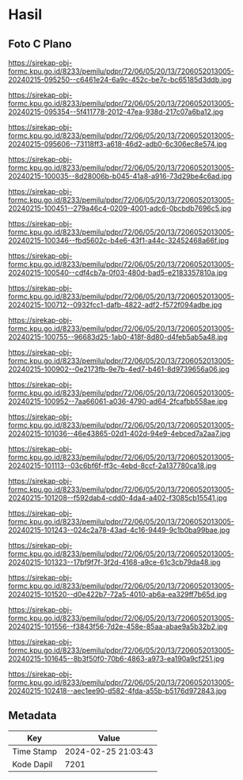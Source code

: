# Hasil

## Foto C Plano

https://sirekap-obj-formc.kpu.go.id/8233/pemilu/pdpr/72/06/05/20/13/7206052013005-20240215-095250--c6461e24-6a9c-452c-be7c-bc65185d3ddb.jpg

https://sirekap-obj-formc.kpu.go.id/8233/pemilu/pdpr/72/06/05/20/13/7206052013005-20240215-095354--5f411778-2012-47ea-938d-217c07a6ba12.jpg

https://sirekap-obj-formc.kpu.go.id/8233/pemilu/pdpr/72/06/05/20/13/7206052013005-20240215-095606--73118ff3-a618-46d2-adb0-6c306ec8e574.jpg

https://sirekap-obj-formc.kpu.go.id/8233/pemilu/pdpr/72/06/05/20/13/7206052013005-20240215-100035--8d28006b-b045-41a8-a916-73d29be4c6ad.jpg

https://sirekap-obj-formc.kpu.go.id/8233/pemilu/pdpr/72/06/05/20/13/7206052013005-20240215-100451--279a46c4-0209-4001-adc6-0bcbdb7696c5.jpg

https://sirekap-obj-formc.kpu.go.id/8233/pemilu/pdpr/72/06/05/20/13/7206052013005-20240215-100346--fbd5602c-b4e6-43f1-a44c-32452468a66f.jpg

https://sirekap-obj-formc.kpu.go.id/8233/pemilu/pdpr/72/06/05/20/13/7206052013005-20240215-100540--cdf4cb7a-0f03-480d-bad5-e2183357810a.jpg

https://sirekap-obj-formc.kpu.go.id/8233/pemilu/pdpr/72/06/05/20/13/7206052013005-20240215-100712--0932fcc1-dafb-4822-adf2-f572f094adbe.jpg

https://sirekap-obj-formc.kpu.go.id/8233/pemilu/pdpr/72/06/05/20/13/7206052013005-20240215-100755--96683d25-1ab0-418f-8d80-d4feb5ab5a48.jpg

https://sirekap-obj-formc.kpu.go.id/8233/pemilu/pdpr/72/06/05/20/13/7206052013005-20240215-100902--0e2173fb-9e7b-4ed7-b461-8d9739656a06.jpg

https://sirekap-obj-formc.kpu.go.id/8233/pemilu/pdpr/72/06/05/20/13/7206052013005-20240215-100952--7aa66061-a036-4790-ad64-2fcafbb558ae.jpg

https://sirekap-obj-formc.kpu.go.id/8233/pemilu/pdpr/72/06/05/20/13/7206052013005-20240215-101036--46e43865-02d1-402d-94e9-4ebced7a2aa7.jpg

https://sirekap-obj-formc.kpu.go.id/8233/pemilu/pdpr/72/06/05/20/13/7206052013005-20240215-101113--03c6bf6f-ff3c-4ebd-8ccf-2a137780ca18.jpg

https://sirekap-obj-formc.kpu.go.id/8233/pemilu/pdpr/72/06/05/20/13/7206052013005-20240215-101208--f592dab4-cdd0-4da4-a402-f3085cb15541.jpg

https://sirekap-obj-formc.kpu.go.id/8233/pemilu/pdpr/72/06/05/20/13/7206052013005-20240215-101243--024c2a78-43ad-4c16-9449-9c1b0ba99bae.jpg

https://sirekap-obj-formc.kpu.go.id/8233/pemilu/pdpr/72/06/05/20/13/7206052013005-20240215-101323--17bf9f7f-3f2d-4168-a9ce-61c3cb79da48.jpg

https://sirekap-obj-formc.kpu.go.id/8233/pemilu/pdpr/72/06/05/20/13/7206052013005-20240215-101520--d0e422b7-72a5-4010-ab6a-ea329ff7b65d.jpg

https://sirekap-obj-formc.kpu.go.id/8233/pemilu/pdpr/72/06/05/20/13/7206052013005-20240215-101556--f3843f56-7d2e-458e-85aa-abae9a5b32b2.jpg

https://sirekap-obj-formc.kpu.go.id/8233/pemilu/pdpr/72/06/05/20/13/7206052013005-20240215-101645--8b3f50f0-70b6-4863-a973-ea190a9cf251.jpg

https://sirekap-obj-formc.kpu.go.id/8233/pemilu/pdpr/72/06/05/20/13/7206052013005-20240215-102418--aec1ee90-d582-4fda-a55b-b5176d972843.jpg


## Metadata

| Key        | Value               |
| ---------- | ------------------- |
| Time Stamp | 2024-02-25 21:03:43 |
| Kode Dapil | 7201                |



